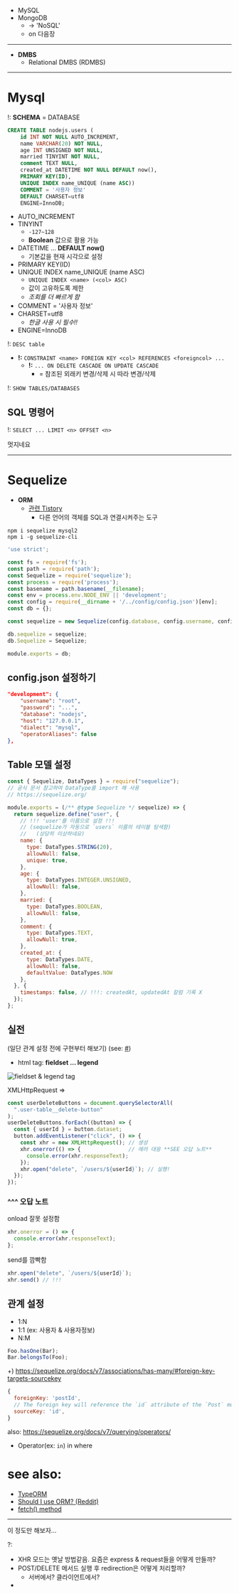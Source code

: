 - MySQL
- MongoDB
  - -> 'NoSQL'
  - on 다음장

---

- **DMBS**
  - Relational DMBS (RDMBS)

---

# Mysql

!: **SCHEMA** = DATABASE

```sql
CREATE TABLE nodejs.users (
    id INT NOT NULL AUTO_INCREMENT,
    name VARCHAR(20) NOT NULL,
    age INT UNSIGNED NOT NULL,
    married TINYINT NOT NULL,
    comment TEXT NULL,
    created_at DATETIME NOT NULL DEFAULT now(),
    PRIMARY KEY(ID),
    UNIQUE INDEX name_UNIQUE (name ASC))
    COMMENT = '사용자 정보'
    DEFAULT CHARSET=utf8
    ENGINE=InnoDB;
```

- AUTO_INCREMENT
- TINYINT
  - `-127~128`
  - **Boolean** 값으로 활용 가능
- DATETIME ... **DEFAULT now()**
  - 기본값을 현재 시각으로 설정
- PRIMARY KEY(ID)
- UNIQUE INDEX name_UNIQUE (name ASC)
  - `UNIQUE INDEX <name> (<col> ASC)`
  - 값이 고유하도록 제한
  - *조회를 더 빠르게 함*
- COMMENT = '사용자 정보'
- CHARSET=utf8
  - *한글 사용 시 필수!!*
- ENGINE=InnoDB

!: `DESC table`

- **!:** `CONSTRAINT <name> FOREIGN KEY <col> REFERENCES <foreigncol> ...`
  - **!:** `... ON DELETE CASCADE ON UPDATE CASCADE`
    - = 참조된 외래키 변경/삭제 시 따라 변경/삭제

!: `SHOW TABLES/DATABASES`

## SQL 명령어

!: `SELECT ... LIMIT <n> OFFSET <n>`

멋지네요

---

# Sequelize

- **ORM**
  - [관련 Tistory](https://jalynne-kim.medium.com/데이터베이스-백엔드-orm-object-relational-mapping-의-개념과-종류-활용방안-c43b69028957)
    - 다른 언어의 객체를 SQL과 연결시켜주는 도구

```
npm i sequelize mysql2
npm i -g sequelize-cli
```

```js title="models/index.js"
'use strict';

const fs = require('fs');
const path = require('path');
const Sequelize = require('sequelize');
const process = require('process');
const basename = path.basename(__filename);
const env = process.env.NODE_ENV || 'development';
const config = require(__dirname + '/../config/config.json')[env];
const db = {};

const sequelize = new Sequelize(config.database, config.username, config.password, config);

db.sequelize = sequelize;
db.Sequelize = Sequelize;

module.exports = db;
```

## config.json 설정하기

```json
"development": {
    "username": "root",
    "password": "...",
    "database": "nodejs",
    "host": "127.0.0.1",
    "dialect": "mysql",
    "operatorAliases": false
},
```

## Table 모델 설정

```js
const { Sequelize, DataTypes } = require("sequelize");
// 공식 문서 참고하여 DataType를 import 해 사용
// https://sequelize.org/

module.exports = (/** @type Sequelize */ sequelize) => {
  return sequelize.define("user", {
    // !!! 'user'를 이름으로 설정 !!!
    // (sequelize가 자동으로 `users` 이름의 테이블 탐색함)
    //   (상당히 이상하네요)
    name: {
      type: DataTypes.STRING(20),
      allowNull: false,
      unique: true,
    },
    age: {
      type: DataTypes.INTEGER.UNSIGNED,
      allowNull: false,
    },
    married: {
      type: DataTypes.BOOLEAN,
      allowNull: false,
    },
    comment: {
      type: DataTypes.TEXT,
      allowNull: true,
    },
    created_at: {
      type: DataTypes.DATE,
      allowNull: false,
      defaultValue: DataTypes.NOW
    },
  }, {
    timestamps: false, // !!!: createdAt, updatedAt 칼럼 기록 X
  });
};

```

## 실전

(일단 관계 설정 전에  구현부터 해보기)
(see: [#](#관계-설정))

- html tag: **fieldset ... legend**

![fieldset & legend tag](image.png)

XMLHttpRequest =>

```js
const userDeleteButtons = document.querySelectorAll(
  ".user-table__delete-button"
);
userDeleteButtons.forEach((button) => {
  const { userId } = button.dataset;
  button.addEventListener("click", () => {
    const xhr = new XMLHttpRequest(); // 생성
    xhr.onerror(() => {               // 에러 대응 **SEE 오답 노트**
      console.error(xhr.responseText);
    });
    xhr.open("delete", `/users/${userId}`); // 실행!
  });
});
```

### ^^^ 오답 노트

onload 잘못 설정함

```js
xhr.onerror = () => {
  console.error(xhr.responseText);
};
```

send를 깜빡함

```js
xhr.open("delete", `/users/${userId}`);
xhr.send() // !!!
```

## 관계 설정

- 1:N
- 1:1 (ex: 사용자 & 사용자정보)
- N:M

```js
Foo.hasOne(Bar);
Bar.belongsTo(Foo);
```

+) https://sequelize.org/docs/v7/associations/has-many/#foreign-key-targets-sourcekey

```js
{
  foreignKey: 'postId',
  // The foreign key will reference the `id` attribute of the `Post` model
  sourceKey: 'id',
}
```

also: https://sequelize.org/docs/v7/querying/operators/
- Operator(ex: `in`) in where

# see also:

- [TypeORM](https://typeorm.io/)
- [Should I use ORM? (Reddit)](https://www.reddit.com/r/learnprogramming/comments/vbnu8k/should_i_use_an_orm/)
- [fetch() method](https://developer.mozilla.org/en-US/docs/Web/API/Fetch_API/Using_Fetch)

---

이 정도만 해보자...

?:
- XHR 모드는 옛날 방법같음. 요즘은 express & request들을 어떻게 만들까?
- POST/DELETE 메서드 실행 후 redirection은 어떻게 처리할까?
  - 서버에서? 클라이언트에서?
- 

